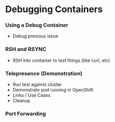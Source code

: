 # Debugging Containers

### Using a Debug Container
- Debug previous issue

### RSH and RSYNC
- RSH into container to test things (like curl, etc)


### Telepresence (Demonstration)
- Run test against cluster
- Demonstrate pod running in OpenShift
- Links / Use Cases
- Cleanup


### Port Forwarding

